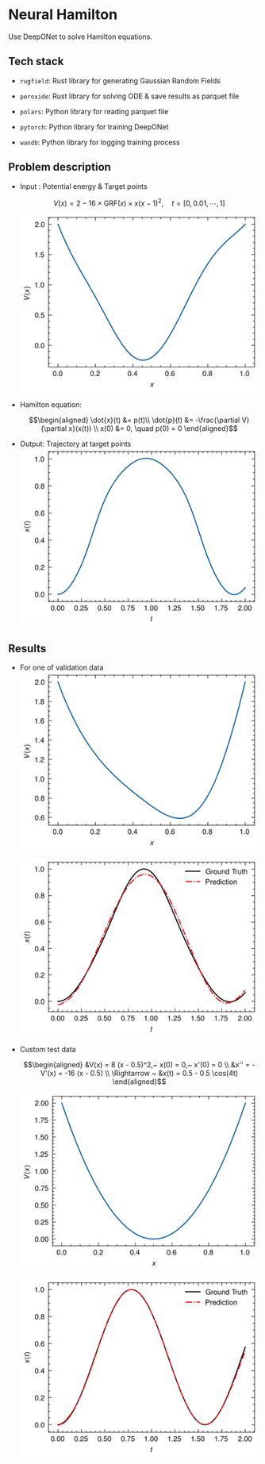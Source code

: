 # Neural Hamilton

Use DeepONet to solve Hamilton equations.

## Tech stack

- `rugfield`: Rust library for generating Gaussian Random Fields

- `peroxide`: Rust library for solving ODE & save results as parquet file

- `polars`: Python library for reading parquet file

- `pytorch`: Python library for training DeepONet

- `wandb`: Python library for logging training process

## Problem description

- Input : Potential energy & Target points
  ```math
  V(x) = 2 - 16 \times \text{GRF}(x) \times x(x-1)^2, \quad t = [0,\,0.01,\,\cdots,\,1]
  ```
  ![potential.png](./figs/potential.png)

- Hamilton equation:
  ```math
  \begin{aligned}
  \dot{x}(t) &= p(t)\\
  \dot{p}(t) &= -\frac{\partial V}{\partial x}(x(t)) \\
  x(0) &= 0, \quad p(0) = 0
  \end{aligned}
  ```

- Output: Trajectory at target points
  ![trajectory.png](./figs/trajectory.png)

## Results

- For one of validation data
  ![potential_test.png](./figs/potential_test.png)

  ![trajectory_test.png](./figs/trajectory_test.png)

- Custom test data
  ```math
  \begin{aligned}
  &V(x) = 8 (x - 0.5)^2,~ x(0) = 0,~ x'(0) = 0 \\
  &x'' = -V'(x) = -16 (x - 0.5) \\
  \Rightarrow ~ &x(t) = 0.5 - 0.5 \cos(4t)
  \end{aligned}
  ```

  ![potential_pred.png](./figs/potential_pred.png)

  ![trajectory_pred.png](./figs/trajectory_pred.png)

